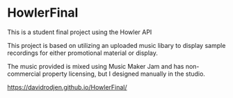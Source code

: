 # HowlerFinal
This is a student final project using the Howler API


This project is based on utilizing an uploaded music libary to display sample recordings for either promotional material or display.

The music provided is mixed using Music Maker Jam and has non-commercial property licensing, but I designed manually in the studio.

https://davidrodjen.github.io/HowlerFinal/
